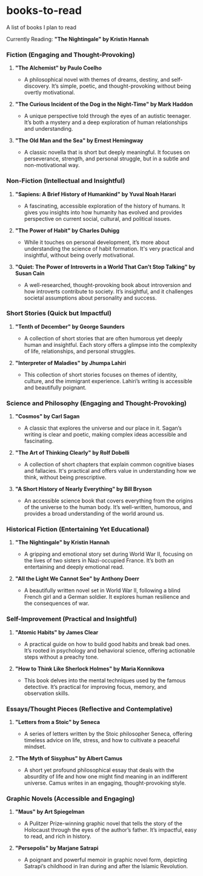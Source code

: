 # books-to-read
A list of books I plan to read

Currently Reading: **"The Nightingale" by Kristin Hannah**

### Fiction (Engaging and Thought-Provoking)
1. **"The Alchemist" by Paulo Coelho**  
   - A philosophical novel with themes of dreams, destiny, and self-discovery. It’s simple, poetic, and thought-provoking without being overtly motivational.

2. **"The Curious Incident of the Dog in the Night-Time" by Mark Haddon**  
   - A unique perspective told through the eyes of an autistic teenager. It’s both a mystery and a deep exploration of human relationships and understanding.

3. **"The Old Man and the Sea" by Ernest Hemingway**  
   - A classic novella that is short but deeply meaningful. It focuses on perseverance, strength, and personal struggle, but in a subtle and non-motivational way.

### Non-Fiction (Intellectual and Insightful)
1. **"Sapiens: A Brief History of Humankind" by Yuval Noah Harari**  
   - A fascinating, accessible exploration of the history of humans. It gives you insights into how humanity has evolved and provides perspective on current social, cultural, and political issues.

2. **"The Power of Habit" by Charles Duhigg**  
   - While it touches on personal development, it’s more about understanding the science of habit formation. It's very practical and insightful, without being overly motivational.

3. **"Quiet: The Power of Introverts in a World That Can’t Stop Talking" by Susan Cain**  
   - A well-researched, thought-provoking book about introversion and how introverts contribute to society. It’s insightful, and it challenges societal assumptions about personality and success.

### Short Stories (Quick but Impactful)
1. **"Tenth of December" by George Saunders**  
   - A collection of short stories that are often humorous yet deeply human and insightful. Each story offers a glimpse into the complexity of life, relationships, and personal struggles.

2. **"Interpreter of Maladies" by Jhumpa Lahiri**  
   - This collection of short stories focuses on themes of identity, culture, and the immigrant experience. Lahiri’s writing is accessible and beautifully poignant.

### Science and Philosophy (Engaging and Thought-Provoking)
1. **"Cosmos" by Carl Sagan**  
   - A classic that explores the universe and our place in it. Sagan’s writing is clear and poetic, making complex ideas accessible and fascinating.

2. **"The Art of Thinking Clearly" by Rolf Dobelli**  
   - A collection of short chapters that explain common cognitive biases and fallacies. It's practical and offers value in understanding how we think, without being prescriptive.

3. **"A Short History of Nearly Everything" by Bill Bryson**  
   - An accessible science book that covers everything from the origins of the universe to the human body. It’s well-written, humorous, and provides a broad understanding of the world around us.

### Historical Fiction (Entertaining Yet Educational)
1. **"The Nightingale" by Kristin Hannah**  
   - A gripping and emotional story set during World War II, focusing on the lives of two sisters in Nazi-occupied France. It’s both an entertaining and deeply emotional read.

2. **"All the Light We Cannot See" by Anthony Doerr**  
   - A beautifully written novel set in World War II, following a blind French girl and a German soldier. It explores human resilience and the consequences of war.

### Self-Improvement (Practical and Insightful)
1. **"Atomic Habits" by James Clear**  
   - A practical guide on how to build good habits and break bad ones. It’s rooted in psychology and behavioral science, offering actionable steps without a preachy tone.

2. **"How to Think Like Sherlock Holmes" by Maria Konnikova**  
   - This book delves into the mental techniques used by the famous detective. It’s practical for improving focus, memory, and observation skills.

### Essays/Thought Pieces (Reflective and Contemplative)
1. **"Letters from a Stoic" by Seneca**  
   - A series of letters written by the Stoic philosopher Seneca, offering timeless advice on life, stress, and how to cultivate a peaceful mindset.

2. **"The Myth of Sisyphus" by Albert Camus**  
   - A short yet profound philosophical essay that deals with the absurdity of life and how one might find meaning in an indifferent universe. Camus writes in an engaging, thought-provoking style.

### Graphic Novels (Accessible and Engaging)
1. **"Maus" by Art Spiegelman**  
   - A Pulitzer Prize-winning graphic novel that tells the story of the Holocaust through the eyes of the author’s father. It’s impactful, easy to read, and rich in history.

2. **"Persepolis" by Marjane Satrapi**  
   - A poignant and powerful memoir in graphic novel form, depicting Satrapi’s childhood in Iran during and after the Islamic Revolution.

